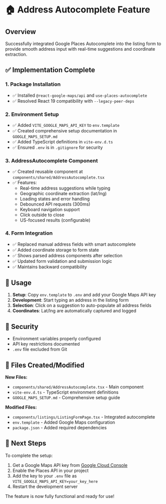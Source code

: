 # 🏠 Address Autocomplete Feature

## Overview
Successfully integrated Google Places Autocomplete into the listing form to provide smooth address input with real-time suggestions and coordinate extraction.

## ✅ Implementation Complete

### 1. Package Installation
- ✅ Installed `@react-google-maps/api` and `use-places-autocomplete`
- ✅ Resolved React 19 compatibility with `--legacy-peer-deps`

### 2. Environment Setup 
- ✅ Added `VITE_GOOGLE_MAPS_API_KEY` to `env.template`
- ✅ Created comprehensive setup documentation in `GOOGLE_MAPS_SETUP.md`
- ✅ Added TypeScript definitions in `vite-env.d.ts`
- ✅ Ensured `.env` is in `.gitignore` for security

### 3. AddressAutocomplete Component
- ✅ Created reusable component at `components/shared/AddressAutocomplete.tsx`
- ✅ Features:
  - Real-time address suggestions while typing
  - Geographic coordinate extraction (lat/lng)
  - Loading states and error handling
  - Debounced API requests (300ms)
  - Keyboard navigation support
  - Click outside to close
  - US-focused results (configurable)

### 4. Form Integration
- ✅ Replaced manual address fields with smart autocomplete
- ✅ Added coordinate storage to form state
- ✅ Shows parsed address components after selection
- ✅ Updated form validation and submission logic
- ✅ Maintains backward compatibility

## 🎯 Usage

1. **Setup**: Copy `env.template` to `.env` and add your Google Maps API key
2. **Development**: Start typing an address in the listing form
3. **Selection**: Click on a suggestion to auto-populate all address fields
4. **Coordinates**: Lat/lng are automatically captured and logged

## 🔐 Security
- Environment variables properly configured
- API key restrictions documented
- `.env` file excluded from Git

## 📁 Files Created/Modified

**New Files:**
- `components/shared/AddressAutocomplete.tsx` - Main component
- `vite-env.d.ts` - TypeScript environment definitions
- `GOOGLE_MAPS_SETUP.md` - Comprehensive setup guide

**Modified Files:**
- `components/listings/ListingFormPage.tsx` - Integrated autocomplete
- `env.template` - Added Google Maps configuration
- `package.json` - Added required dependencies

## 🚀 Next Steps

To complete the setup:
1. Get a Google Maps API key from [Google Cloud Console](https://console.cloud.google.com/apis/credentials)
2. Enable the Places API in your project
3. Add the key to your `.env` file as `VITE_GOOGLE_MAPS_API_KEY=your_key_here`
4. Restart the development server

The feature is now fully functional and ready for use! 